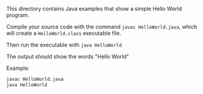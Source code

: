 This directory contains Java examples that show a simple Hello World program.

Compile your source code with the command `javac HelloWorld.java`, which will create a `HelloWorld.class` executable file.

Then run the executable with `java HelloWorld`

The output should show the words "Hello World"

Example:

```sh
javac HelloWorld.java
java HelloWorld
```

